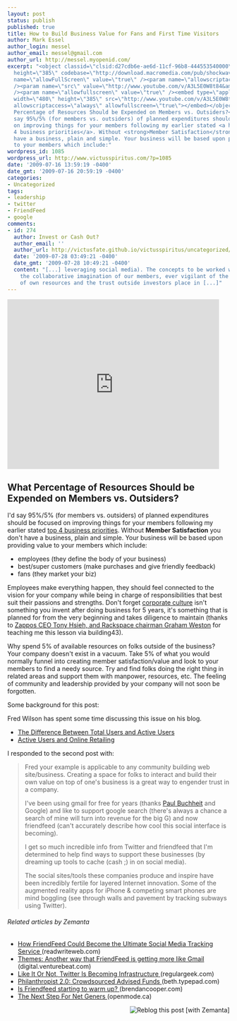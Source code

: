 ```yaml
---
layout: post
status: publish
published: true
title: How to Build Business Value for Fans and First Time Visitors
author: Mark Essel
author_login: messel
author_email: messel@gmail.com
author_url: http://messel.myopenid.com/
excerpt: "<object classid=\"clsid:d27cdb6e-ae6d-11cf-96b8-444553540000\" width=\"480\"
  height=\"385\" codebase=\"http://download.macromedia.com/pub/shockwave/cabs/flash/swflash.cab#version=6,0,40,0\"><param
  name=\"allowFullScreen\" value=\"true\" /><param name=\"allowscriptaccess\" value=\"always\"
  /><param name=\"src\" value=\"http://www.youtube.com/v/A3L5E0W8t84&amp;hl=en&amp;fs=1&amp;\"
  /><param name=\"allowfullscreen\" value=\"true\" /><embed type=\"application/x-shockwave-flash\"
  width=\"480\" height=\"385\" src=\"http://www.youtube.com/v/A3L5E0W8t84&amp;hl=en&amp;fs=1&amp;\"
  allowscriptaccess=\"always\" allowfullscreen=\"true\"></embed></object>\r\n<h2>What
  Percentage of Resources Should be Expended on Members vs. Outsiders?</h2>\r\nI'd
  say 95%/5% (for members vs. outsiders) of planned expenditures should be focused
  on improving things for your members following my earlier stated <a href=\"http://victusfate.github.io/victusspiritus/uncategorized/2009/06/08/top-4-core-business-priorities/\">top
  4 business priorities</a>. Without <strong>Member Satisfaction</strong> you don't
  have a business, plain and simple. Your business will be based upon providing value
  to your members which include:"
wordpress_id: 1085
wordpress_url: http://www.victusspiritus.com/?p=1085
date: '2009-07-16 13:59:19 -0400'
date_gmt: '2009-07-16 20:59:19 -0400'
categories:
- Uncategorized
tags:
- leadership
- twitter
- FriendFeed
- google
comments:
- id: 274
  author: Invest or Cash Out?
  author_email: ''
  author_url: http://victusfate.github.io/victusspiritus/uncategorized/2009/07/28/invest-or-cash-out/
  date: '2009-07-28 03:49:21 -0400'
  date_gmt: '2009-07-28 10:49:21 -0400'
  content: "[...] leveraging social media). The concepts to be worked will come from
    the collaborative imagination of our members, ever vigilant of the investment
    of own resources and the trust outside investors place in [...]"
---
```

<p><object classid="clsid:d27cdb6e-ae6d-11cf-96b8-444553540000" width="480" height="385" codebase="http://download.macromedia.com/pub/shockwave/cabs/flash/swflash.cab#version=6,0,40,0"><param name="allowFullScreen" value="true" /><param name="allowscriptaccess" value="always" /><param name="src" value="http://www.youtube.com/v/A3L5E0W8t84&amp;hl=en&amp;fs=1&amp;" /><param name="allowfullscreen" value="true" /><embed type="application/x-shockwave-flash" width="480" height="385" src="http://www.youtube.com/v/A3L5E0W8t84&amp;hl=en&amp;fs=1&amp;" allowscriptaccess="always" allowfullscreen="true"></embed></object></p>
<h2>What Percentage of Resources Should be Expended on Members vs. Outsiders?</h2>
<p>I'd say 95%/5% (for members vs. outsiders) of planned expenditures should be focused on improving things for your members following my earlier stated <a href="http://victusfate.github.io/victusspiritus/uncategorized/2009/06/08/top-4-core-business-priorities/">top 4 business priorities</a>. Without <strong>Member Satisfaction</strong> you don't have a business, plain and simple. Your business will be based upon providing value to your members which include:<a id="more"></a><a id="more-1085"></a></p>
<ul>
<li>employees (they define the body of your business)</li>
<li>best/super customers (make purchases and give friendly feedback)</li>
<li>fans (they market your biz)</li>
</ul>
<p>Employees make everything happen, they should feel connected to the vision for your company while being in charge of responsibilities that best suit their passions and strengths. Don't forget <a href="http://victusfate.github.io/victusspiritus/uncategorized/2009/06/01/the-importance-of-corporate-culture/">corporate culture</a> isn't something you invent after doing business for 5 years, it's something that is planned for from the very beginning and takes diligence to maintain (thanks to <a href="http://www.building43.com/videos/2009/06/10/the-zappos-core-value-isnt-just-about-twittering/">Zappos CEO Tony Hsieh, and Rackspace chairman Graham Weston</a> for teaching me this lesson via building43).</p>
<p>Why spend 5% of available resources on folks outside of the business? Your company doesn't exist in a vacuum. Take 5% of what you would normally funnel into creating member satisfaction/value and look to your members to find a needy source. Try and find folks doing the right thing in related areas and support them with manpower, resources, etc. The feeling of community and leadership provided by your company will not soon be forgotten.</p>
<p>Some background for this post:</p>
<p>Fred Wilson has spent some time discussing this issue on his blog.</p>
<ul>
<li><a href="http://www.avc.com/a_vc/2009/07/the-difference-between-total-uses-and-active-users.html">The Difference Between Total Users and Active Users</a></li>
<li><a href="http://www.avc.com/a_vc/2009/07/active-users-and-online-retailing.html">Active Users and Online Retailing</a></li>
</ul>
<p>I responded to the second post with:</p>
<blockquote><p>Fred your example is applicable to any community building web site/business. Creating a space for folks to interact and build their own value on top of one's business is a great way to engender trust in a company.</p>
<p>I've been using gmail for free for years (thanks <a class="zem_slink" title="Paul Buchheit" rel="crunchbase" href="http://www.crunchbase.com/person/paul-buchheit">Paul Buchheit</a> and Google) and like to support google search (there's always a chance a search of mine will turn into revenue for the big G) and now friendfeed (can't accurately describe how cool this social interface is becoming).</p>
<p>I get so much incredible info from Twitter and friendfeed that I'm determined to help find ways to support these businesses (by dreaming up tools to cache (cash ;) in on social media).</p>
<p>The social sites/tools these companies produce and inspire have been incredibly fertile for layered Internet innovation. Some of the augmented reality apps for iPhone &amp; competing smart phones are mind boggling (see through walls and pavement by tracking subways using Twitter).</p></blockquote>
<h6 class="zemanta-related-title" style="font-size: 1em;">Related articles by Zemanta</h6>
<ul class="zemanta-article-ul">
<li class="zemanta-article-ul-li"><a href="http://www.readwriteweb.com/archives/how_friendfeed_could_become_the_ultimate_social_me.php"> How FriendFeed Could Become the Ultimate Social Media Tracking Service </a> (readwriteweb.com)</li>
<li class="zemanta-article-ul-li"><a href="http://digital.venturebeat.com/2009/06/30/themes-another-way-that-friendfeed-is-getting-more-like-gmail/">Themes: Another way that FriendFeed is getting more like Gmail </a> (digital.venturebeat.com)</li>
<li class="zemanta-article-ul-li"><a href="http://regulargeek.com/2009/06/05/like-it-or-not-twitter-is-becoming-infrastructure/"> Like It Or Not, Twitter Is Becoming Infrastructure </a> (regulargeek.com)</li>
<li class="zemanta-article-ul-li"><a href="http://beth.typepad.com/beths_blog/2009/07/philanthropist-20-crowdsourced-advised-funding.html">Philanthropist 2.0: Crowdsourced Advised Funds </a>(beth.typepad.com)</li>
<li class="zemanta-article-ul-li"><a href="http://brendancooper.com/2009/05/05/is-friendfeed-starting-to-warm-up/"> Is Friendfeed starting to warm up? </a> (brendancooper.com)</li>
<li class="zemanta-article-ul-li"><a href="http://openmode.ca/2009/06/the-next-step-for-net-geners/"> The Next Step For Net Geners </a> (openmode.ca)</li>
</ul>
<div class="zemanta-pixie" style="margin-top: 10px; height: 15px;"><a class="zemanta-pixie-a" title="Reblog this post [with Zemanta]" href="http://reblog.zemanta.com/zemified/bc97e588-96bb-495b-aa71-cd8740cde9dc/"><img class="zemanta-pixie-img" style="border: none; float: right;" src="http://img.zemanta.com/reblog_e.png?x-id=bc97e588-96bb-495b-aa71-cd8740cde9dc" alt="Reblog this post [with Zemanta]" /></a><span class="zem-script more-related pretty-attribution"><script src="http://static.zemanta.com/readside/loader.js" type="text/javascript"></script></span></div>
